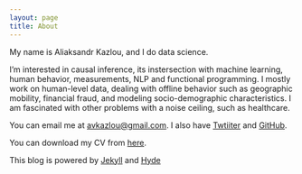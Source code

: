 ```yaml
---
layout: page
title: About
---
```


My name is Aliaksandr Kazlou, and I do data science.

I’m interested in causal inference, its instersection with machine learning, human behavior, measurements, NLP and functional programming. I mostly work on human-level data, dealing with offline behavior such as geographic mobility, financial fraud, and modeling socio-demographic characteristics. I am fascinated with other problems with a noise ceiling, such as healthcare.

You can email me at [avkazlou@gmail.com](avkazlou@gmail.com). I also have [Twtiiter](https://twitter.com/unfriendlydata) and [GitHub](https://github.com/aliaksandrkazlou).

You can download my CV from [here](/assets/Aliaksandr_Kazlou_CV.pdf).

This blog is powered by [Jekyll](http://jekyllrb.com) and [Hyde](http://hyde.getpoole.com)
